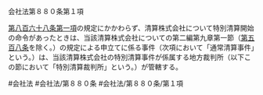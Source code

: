 会社法第８８０条第１項

[第八百六十八条第一項](会社法＿＿＿＿第８６８条第１項)の規定にかかわらず、清算株式会社について特別清算開始の命令があったときは、当該清算株式会社についての第二編第九章第一節（[第五百八条](会社法＿＿＿＿第５０８条)を除く。）の規定による申立てに係る事件（次項において「通常清算事件」という。）は、当該清算株式会社の特別清算事件が係属する地方裁判所（以下この節において「特別清算裁判所」という。）が管轄する。

#会社法
#会社法/第８８０条
#会社法/第８８０条/第１項
